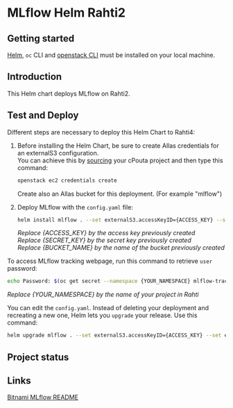 # MLflow Helm Rahti2
## Getting started
[Helm](helm.sh), `oc` CLI and [openstack CLI](https://docs.csc.fi/cloud/pouta/install-client/) must be installed on your local machine.

## Introduction
This Helm chart deploys MLflow on Rahti2.

## Test and Deploy
Different steps are necessary to deploy this Helm Chart to Rahti4:  

1. Before installing the Helm Chart, be sure to create Allas credentials for an externalS3 configuration.  
   You can achieve this by [sourcing](https://docs.csc.fi/cloud/pouta/install-client/#configure-your-terminal-environment-for-openstack) your cPouta project and then type this command:  
   ```sh
   openstack ec2 credentials create
   ```
   Create also an Allas bucket for this deployment. (For example "mlflow")  

2. Deploy MLflow with the `config.yaml` file:  
   ```sh
   helm install mlflow . --set externalS3.accessKeyID={ACCESS_KEY} --set externalS3.accessKeySecret={SECRET_KEY} --set externalS3.bucket={BUCKET_NAME}
   ```
   _Replace {ACCESS_KEY} by the access key previously created_  
   _Replace {SECRET_KEY} by the secret key previously created_  
   _Replace {BUCKET_NAME} by the name of the bucket previously created_  


To access MLflow tracking webpage, run this command to retrieve `user` password:  
```sh
echo Password: $(oc get secret --namespace {YOUR_NAMESPACE} mlflow-tracking -o jsonpath="{.data.admin-password }" | base64 -d)
```
_Replace {YOUR_NAMESPACE} by the name of your project in Rahti_   

You can edit the `config.yaml`. Instead of deleting your deployment and recreating a new one, Helm lets you `upgrade` your release. Use this command:  
```sh
helm upgrade mlflow . --set externalS3.accessKeyID={ACCESS_KEY} --set externalS3.accessKeySecret={SECRET_KEY} --set externalS3.bucket={BUCKET_NAME}
```

## Project status

## Links
[Bitnami MLflow README](https://github.com/bitnami/charts/blob/main/bitnami/mlflow/README.md)  